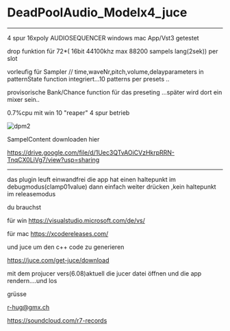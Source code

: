 # DeadPoolAudio_Modelx4_juce
****************************************************************************************************************
4 spur 16xpoly AUDIOSEQUENCER windows mac App/Vst3 getestet 

drop funktion für 72*( 16bit 44100khz max 88200 sampels lang(2sek)) per slot 

vorleufig für Sampler // time,waveNr,pitch,volume,delayparameters in patternState function integriert...10 patterns per presets ..

provisorische Bank/Chance function für das preseting ...später wird dort ein mixer sein..

0.7%cpu mit win 10 "reaper" 4 spur betrieb


![dpm2](https://user-images.githubusercontent.com/13609732/139586179-2b4bd5e5-59c5-4a03-a7e1-c0f52a41909d.PNG)


SampelContent downloaden hier

https://drive.google.com/file/d/1Uec3QTvAOiCVzHkrpRRN-TnqCX0LiVg7/view?usp=sharing

******************************************************************************************************************

das plugin leuft einwandfrei die app hat einen haltepunkt im debugmodus(clamp01value)
dann einfach weiter drücken ,kein haltepunkt im releasemodus

du brauchst


für win https://visualstudio.microsoft.com/de/vs/


für mac https://xcodereleases.com/


            
und juce um den c++ code zu generieren



https://juce.com/get-juce/download


mit dem projucer vers(6.08)aktuell die jucer datei öffnen 
und die app rendern....und los

grüsse

r-hug@gmx.ch


https://soundcloud.com/r7-records


